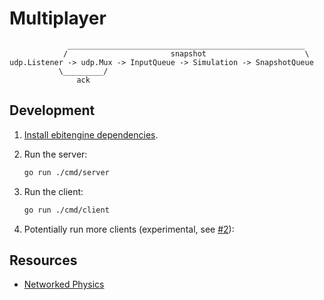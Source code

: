 # Multiplayer

```
             _____________________________________________________
            /                       snapshot                      \
udp.Listener -> udp.Mux -> InputQueue -> Simulation -> SnapshotQueue
           \_________/
               ack
```

## Development

1. [Install ebitengine dependencies][ebitengine_install].

2. Run the server:

   ```bash
   go run ./cmd/server
   ```

3. Run the client:

   ```bash
   go run ./cmd/client
   ```

4. Potentially run more clients (experimental, see [#2][#2]):

[ebitengine_install]: https://ebitengine.org/en/documents/install
[#2]: https://github.com/utilyre/multiplayer/pull/2

## Resources

- [Networked Physics](https://gafferongames.com/categories/networked-physics)
